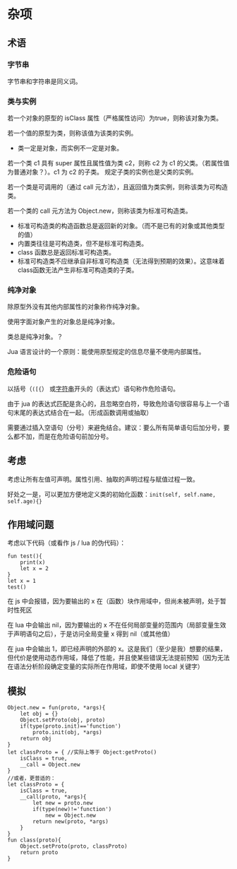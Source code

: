 杂项
====

## 术语
### 字节串
字节串和字符串是同义词。

### 类与实例
若一个对象的原型的 isClass 属性（严格属性访问）为true，则称该对象为类。

若一个值的原型为类，则称该值为该类的实例。

* 类一定是对象，而实例不一定是对象。

若一个类 c1 具有 super 属性且属性值为类 c2，则称 c2 为 c1 的父类。（若属性值为普通对象？）。c1 为 c2 的子类。
规定子类的实例也是父类的实例。

若一个类是可调用的（通过 call 元方法），且返回值为类实例，则称该类为可构造类。

若一个类的 call 元方法为 Object.new，则称该类为标准可构造类。

* 标准可构造类的构造函数总是返回新的对象。（而不是已有的对象或其他类型的值）
* 内置类往往是可构造类，但不是标准可构造类。
* class 函数总是返回标准可构造类。
* 标准可构造类不应继承自非标准可构造类（无法得到预期的效果）。这意味着class函数无法产生非标准可构造类的子类。

### 纯净对象
除原型外没有其他内部属性的对象称作纯净对象。

使用字面对象产生的对象总是纯净对象。

类总是纯净对象。？

Jua 语言设计的一个原则：能使用原型规定的信息尽量不使用内部属性。

### 危险语句
以括号（`([{`） 或[字符串](词法.md#字面字符串)开头的（表达式）语句称作危险语句。

由于 jua 的表达式匹配是贪心的，且忽略空白符，导致危险语句很容易与上一个语句末尾的表达式结合在一起。（形成函数调用或抽取）

需要通过插入空语句（分号）来避免结合。建议：要么所有简单语句后加分号，要么都不加，而是在危险语句前加分号。

## 考虑
考虑让所有左值可声明。属性引用、抽取的声明过程与赋值过程一致。

好处之一是，可以更加方便地定义类的初始化函数：`init(self, self.name, self.age){}`



## 作用域问题
考虑以下代码（或看作 js / lua 的伪代码）：

	fun test(){
		print(x)
		let x = 2
	}
	let x = 1
	test()

在 js 中会报错，因为要输出的 x 在（函数）块作用域中，但尚未被声明，处于暂时性死区

在 lua 中会输出 nil，因为要输出的 x 不在任何局部变量的范围内（局部变量生效于声明语句之后），于是访问全局变量 x 得到 nil（或其他值）

在 jua 中会输出 1，即已经声明的外部的 x。这是我们（至少是我）想要的结果，但代价是使用动态作用域，降低了性能，并且使某些错误无法提前预知（因为无法在语法分析阶段确定变量的实际所在作用域，即使不使用 local 关键字）

## 模拟

	Object.new = fun(proto, *args){
		let obj = {}
		Object.setProto(obj, proto)
		if(type(proto.init)=='function')
			proto.init(obj, *args)
		return obj
	}
	let classProto = { //实际上等于 Object:getProto()
		isClass = true,
		__call = Object.new
	}
	//或者，更普适的：
	let classProto = {
		isClass = true,
		__call(proto, *args){
			let new = proto.new
			if(type(new)!='function')
				new = Object.new
			return new(proto, *args)
		}
	}
	fun class(proto){
		Object.setProto(proto, classProto)
		return proto
	}